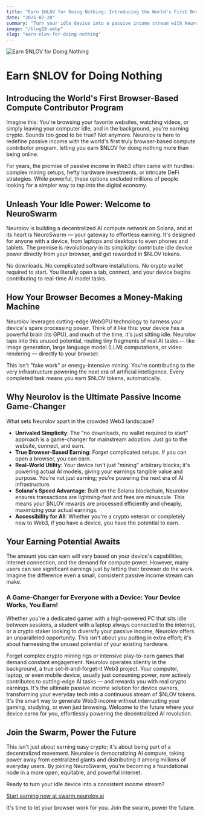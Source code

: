 ```yaml
---
title: "Earn $NLOV for Doing Nothing: Introducing the World's First Browser-Based Compute Contributor Program"
date: "2025-07-20"
summary: "Turn your idle device into a passive income stream with NeuroSwarm's revolutionary browser-based compute network."
image: "/blog18.webp"
slug: "earn-nlov-for-doing-nothing"
---
```


![Earn $NLOV for Doing Nothing](/blog18.webp)

# Earn $NLOV for Doing Nothing

## Introducing the World's First Browser-Based Compute Contributor Program

Imagine this: You're browsing your favorite websites, watching videos, or simply leaving your computer idle, and in the background, you're earning crypto. Sounds too good to be true? Not anymore. Neurolov is here to redefine passive income with the world's first truly browser-based compute contributor program, letting you earn $NLOV for doing nothing more than being online.

For years, the promise of passive income in Web3 often came with hurdles: complex mining setups, hefty hardware investments, or intricate DeFi strategies. While powerful, these options excluded millions of people looking for a simpler way to tap into the digital economy.

## Unleash Your Idle Power: Welcome to NeuroSwarm

Neurolov is building a decentralized AI compute network on Solana, and at its heart is NeuroSwarm — your gateway to effortless earning. It's designed for anyone with a device, from laptops and desktops to even phones and tablets. The premise is revolutionary in its simplicity: contribute idle device power directly from your browser, and get rewarded in $NLOV tokens.

No downloads. No complicated software installations. No crypto wallet required to start. You literally open a tab, connect, and your device begins contributing to real-time AI model tasks.

## How Your Browser Becomes a Money-Making Machine

Neurolov leverages cutting-edge WebGPU technology to harness your device's spare processing power. Think of it like this: your device has a powerful brain (its GPU), and much of the time, it's just sitting idle. Neurolov taps into this unused potential, routing tiny fragments of real AI tasks — like image generation, large language model (LLM) computations, or video rendering — directly to your browser.

This isn't "fake work" or energy-intensive mining. You're contributing to the very infrastructure powering the next era of artificial intelligence. Every completed task means you earn $NLOV tokens, automatically.

## Why Neurolov is the Ultimate Passive Income Game-Changer

What sets Neurolov apart in the crowded Web3 landscape?

- **Unrivaled Simplicity**: The "no downloads, no wallet required to start" approach is a game-changer for mainstream adoption. Just go to the website, connect, and earn.
- **True Browser-Based Earning**: Forget complicated setups. If you can open a browser, you can earn.
- **Real-World Utility**: Your device isn't just "mining" arbitrary blocks; it's powering actual AI models, giving your earnings tangible value and purpose. You're not just earning; you're powering the next era of AI infrastructure.
- **Solana's Speed Advantage**: Built on the Solana blockchain, Neurolov ensures transactions are lightning-fast and fees are minuscule. This means your $NLOV rewards are processed efficiently and cheaply, maximizing your actual earnings.
- **Accessibility for All**: Whether you're a crypto veteran or completely new to Web3, if you have a device, you have the potential to earn.

## Your Earning Potential Awaits

The amount you can earn will vary based on your device's capabilities, internet connection, and the demand for compute power. However, many users can see significant earnings just by letting their browser do the work. Imagine the difference even a small, consistent passive income stream can make.

### A Game-Changer for Everyone with a Device: Your Device Works, You Earn!

Whether you're a dedicated gamer with a high-powered PC that sits idle between sessions, a student with a laptop always connected to the internet, or a crypto staker looking to diversify your passive income, Neurolov offers an unparalleled opportunity. This isn't about you putting in extra effort; it's about harnessing the unused potential of your existing hardware.

Forget complex crypto mining rigs or intensive play-to-earn games that demand constant engagement. Neurolov operates silently in the background, a true set-it-and-forget-it Web3 project. Your computer, laptop, or even mobile device, usually just consuming power, now actively contributes to cutting-edge AI tasks — and rewards you with real crypto earnings. It's the ultimate passive income solution for device owners, transforming your everyday tech into a continuous stream of $NLOV tokens. It's the smart way to generate Web3 income without interrupting your gaming, studying, or even just browsing. Welcome to the future where your device earns for you, effortlessly powering the decentralized AI revolution.

## Join the Swarm, Power the Future

This isn't just about earning easy crypto; it's about being part of a decentralized movement. Neurolov is democratizing AI compute, taking power away from centralized giants and distributing it among millions of everyday users. By joining NeuroSwarm, you're becoming a foundational node in a more open, equitable, and powerful internet.

Ready to turn your idle device into a consistent income stream?

[Start earning now at swarm.neurolov.ai](https://swarm.neurolov.ai)

It's time to let your browser work for you. Join the swarm, power the future.
